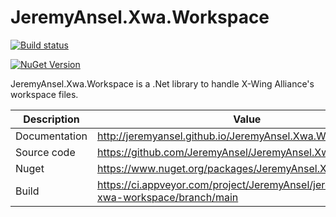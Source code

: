 # JeremyAnsel.Xwa.Workspace

[![Build status](https://ci.appveyor.com/api/projects/status/r9s6cgcly7wr91lr/branch/main?svg=true)](https://ci.appveyor.com/project/JeremyAnsel/jeremyansel-xwa-workspace/branch/main)

[![NuGet Version](https://buildstats.info/nuget/JeremyAnsel.Xwa.Workspace)](https://www.nuget.org/packages/JeremyAnsel.Xwa.Workspace)

JeremyAnsel.Xwa.Workspace is a .Net library to handle X-Wing Alliance's workspace files.

Description     | Value
----------------|----------------
Documentation   | http://jeremyansel.github.io/JeremyAnsel.Xwa.Workspace
Source code     | https://github.com/JeremyAnsel/JeremyAnsel.Xwa.Workspace
Nuget           | https://www.nuget.org/packages/JeremyAnsel.Xwa.Workspace
Build           | https://ci.appveyor.com/project/JeremyAnsel/jeremyansel-xwa-workspace/branch/main
